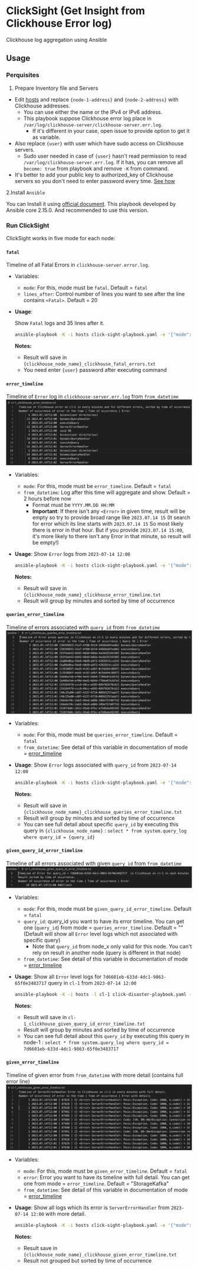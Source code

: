 # ClickSight (Get Insight from Clickhouse Error log)

Clickhouse log aggregation using Ansible

## Usage

### Perquisites

1. Prepare Inventory file and Servers

- Edit [hosts](./hosts) and replace `{node-1-address}` and `{node-2-address}` with  Clickhouse addresses.
  - You can use either the name or the IPv4 or IPv6 address.
  - This playbook suppose Clickhouse error log place in `/var/log/clickhouse-server/clickhouse-server.err.log`.
    - If it's different in your case, open issue to provide option to get it as variable.
- Also replace `{user}` with user which have sudo access on Clickhouse servers.
  - Sudo user needed in case of `{user}` hasn't read permission to read `/var/log/clickhouse-server.err.log`. If it has, you can remove all `become: true` from playbook and remove `-K` from command.
- It's better to add your public key to authorized_key of Clickhouse servers so you don't need to enter password every time. [See how](https://linuxhandbook.com/add-ssh-public-key-to-server/) 

2.Install `Ansible`

You can Install it using [official document](https://docs.ansible.com/ansible/latest/installation_guide/intro_installation.html). This playbook developed by Ansible core 2.15.0. And recommended to use this version.

### Run ClickSight

ClickSight works in five mode for each node:

#### `fatal`

Timeline of all Fatal Errors in `clickhouse-server.error.log`.

- Variables:
  - `mode`: For this, mode must be `fatal`. Default = `fatal`
  - `lines_after`: Control number of lines you want to see after the line contains `<Fatal>`. Default = 20
- **Usage**:

  Show `Fatal` logs and 35 lines after it.

  ```bash
  ansible-playbook -K -i hosts click-sight-playbook.yaml -e '{"mode":"fatal","lines_after":"35"}'
  ```

  **Notes:**
  - Result will save in `{clickhouse_node_name}_clickhouse_fatal_errors.txt`
  - You need enter `{user}` password after executing command

#### `error_timeline`

Timeline of `Error` log in `clickhouse-server.err.log` from `from_datetime`
![Clickhouse Error Timeline](static/cl-errors-timeline.png)

- Variables:
  - `mode`: For this, mode must be `error_timeline`. Default = `fatal`
  - `from_datetime`: Log after this time will aggregate and show. Default = 2 hours before now
    - Format must be `YYYY.MM.DD HH:MM`
    - **Important**: If there isn't any `<Error>` in given time, result will be empty so try to provide broad range like `2023.07.14 15` (It search for error which its line starts with `2023.07.14 15` So most likely there is error in that hour. But if you provide `2023.07.14 15:00`, it's more likely to there isn't any Error in that minute, so result will be empty!)
- **Usage**:
  Show `Error` logs from `2023-07-14 12:00`

  ```bash
  ansible-playbook -K -i hosts click-sight-playbook.yaml -e '{"mode":"error_timeline","from_datetime":"2023.07.14 12"}'
  ```

  **Notes:**
  - Result will save in `{clickhouse_node_name}_clickhouse_error_timeline.txt`
  - Result will group by minutes and sorted by time of occurrence

#### `queries_error_timeline`

Timeline of errors associated with `query_id` from `from_datetime`
![Clickhouse Queries with Error](static/cl_queries-error-timeline.png)
  
- Variables:
  - `mode`: For this, mode must be `queries_error_timeline`. Default = `fatal`
  - `from_datetime`: See detail of this variable in documentation of mode = [error_timeline](#error_timeline)
- **Usage**:
  Show `Error` logs associated with `query_id` from `2023-07-14 12:00`

  ```bash
  ansible-playbook -K -i hosts click-sight-playbook.yaml -e '{"mode":"queries_error_timeline","from_datetime":"2023.07.14 12"}'
  ```

  **Notes:**
  - Result will save in `{clickhouse_node_name}_clickhouse_queries_error_timeline.txt`
  - Result will group by minutes and sorted by time of occurrence
  - You can see full detail about specific `query_id` by executing this query in `{clickhouse_node_name}` : `select * from system.query_log where query_id = {query_id}`

#### `given_query_id_error_timeline`

Timeline of all errors associated with given `query_id` from `from_datetime`
![Clickhouse Error for Given Query ID](static/cl_error_for_query_id.png)
  
- Variables:
  - `mode`: For this, mode must be `given_query_id_error_timeline`. Default = `fatal`
  - `query_id`: query_id you want to have its error timeline. You can get one (`query_id`) from mode = `queries_error_timeline`. Default = "" (Default will show all `Error` level logs which not associated with specific query)
    - Note that `query_id` from node_x only valid for this node. You can't rely on result in another node (query is different in that node)
  - `from_datetime`: See detail of this variable in documentation of mode = [error_timeline](#error_timeline)
- **Usage**:
  Show all `Error` level logs for `7d6601eb-633d-4dc1-9863-65f0e3483717` query in `cl-1` from `2023-07-14 12:00`

  ```bash
  ansible-playbook -K -i hosts -l cl-1 click-disaster-playbook.yaml -e '{"mode":"given_query_id_error_timeline","from_datetime":"2023.07.14 12","query_id":"7d6601eb-633d-4dc1-9863-65f0e3483717"}'
  ```

  **Notes:**
  - Result will save in `cl-1_clickhouse_given_query_id_error_timeline.txt`
  - Result will group by minutes and sorted by time of occurrence
  - You can see full detail about this `query_id` by executing this query in node-1 : `select * from system.query_log where query_id = 7d6601eb-633d-4dc1-9863-65f0e3483717`

#### `given_error_timeline`

Timeline of given error from `from_datetime` with more detail (contains full error line)
![Clickhouse Timeline of Given Error](static/cl_detail_for_error.png)
  
- Variables:
  - `mode`: For this, mode must be `given_error_timeline`. Default = `fatal`
  - `error`: Error you want to have its timeline with full detail. You can get one from mode = `error_timeline`. Default = "StorageKafka"
  - `from_datetime`: See detail of this variable in documentation of mode = [error_timeline](#error_timeline)
- **Usage**:
  Show all logs which its error is `ServerErrorHandler` from `2023-07-14 12:00` with more detail.

  ```bash
  ansible-playbook -K -i hosts click-sight-playbook.yaml -e '{"mode":"given_error_timeline","from_datetime":"2023.07.14 12","error":"ServerErrorHandler"}'
  ```

  **Notes:**
  - Result save in `{clickhouse_node_name}_clickhouse_given_error_timeline.txt`
  - Result not grouped but sorted by time of occurrence
